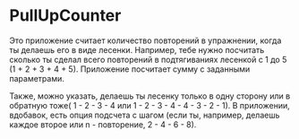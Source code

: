 # PullUpCounter
Это приложение считает количество повторений в упражнении, когда ты делаешь его в виде лесенки.
Например, тебе нужно посчитать сколько ты сделал всего повторений в подтягиваниях лесенкой с 1 до 5 (1 + 2 + 3 + 4 + 5). 
Приложение посчитает сумму с заданными параметрами. 

Также, можно указать, делаешь ты лесенку только в одну сторону или в обратную тоже( 1 - 2 - 3 - 4   или  1 - 2 - 3 - 4 - 4 - 3 - 2 - 1).
В приложении, вдобавок, есть опция подсчета с шагом (если ты, например, делаешь каждое второе или n - повторение, 2 - 4 - 6 - 8).
